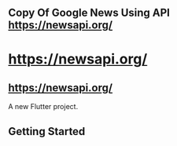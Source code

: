 ## Copy Of Google News Using API https://newsapi.org/
# https://newsapi.org/
## https://newsapi.org/
A new Flutter project.

## Getting Started

